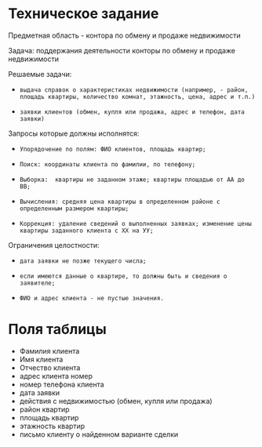 ﻿# Техническое задание

Предметная область - контора по обмену и продаже недвижимости

Задача: поддержания деятельности конторы по обмену и продаже недвижимости

Решаемые задачи:

*     выдача справок о характеристиках недвижимости (например, - район, площадь квартиры, количество комнат, этажность, цена, адрес и т.п.)
*     заявки клиентов (обмен, купля или продажа, адрес и телефон, дата заявки) 

Запросы которые должны исполнятся:

*     Упорядочение по полям: ФИО клиентов, площадь квартир;
*     Поиск: координаты клиента по фамилии, по телефону;
*     Выборка:  квартиры не заданном этаже; квартиры площадью от АА до ВВ;
*     Вычисления: средняя цена квартиры в определенном районе с определенным размером квартиры; 
*     Коррекция: удаление сведений о выполненных заявках; изменение цены квартиры заданного клиента с ХХ на УУ;


Ограничения целостности: 

*     дата заявки не позже текущего числа; 
*     если имеются данные о квартире, то должны быть и сведения о заявителе; 
*     ФИО и адрес клиента - не пустые значения.



# Поля таблицы

* Фамилия клиента
* Имя клиента
* Отчество клиента
* адрес клиента номер
* номер телефона клиента
* дата заявки
* действия с недвижимостью (обмен, купля или продажа)
* район квартир
* площадь квартир
* этажность квартир
* письмо клиенту о найденном варианте сделки